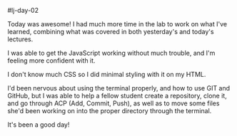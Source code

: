 #lj-day-02

Today was awesome! I had much more time in the lab to work on what I've learned, combining what was covered in both yesterday's and today's lectures.

I was able to get the JavaScript working without much trouble, and I'm feeling more confident with it.

I don't know much CSS so I did minimal styling with it on my HTML.

I'd been nervous about using the terminal properly, and how to use GIT and GitHub, but I was able to help a fellow student create a repository, clone it, and go through ACP (Add, Commit, Push), as well as to move some files she'd been working on into the proper directory through the terminal.

It's been a good day!
